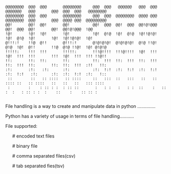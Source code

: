 ```
@@@@@@@@  @@@  @@@       @@@@@@@@     @@@  @@@   @@@@@@   @@@  @@@  @@@@@@@   @@@       @@@  @@@  @@@   @@@@@@@@  
@@@@@@@@  @@@  @@@       @@@@@@@@     @@@  @@@  @@@@@@@@  @@@@ @@@  @@@@@@@@  @@@       @@@  @@@@ @@@  @@@@@@@@@  
@@!       @@!  @@!       @@!          @@!  @@@  @@!  @@@  @@!@!@@@  @@!  @@@  @@!       @@!  @@!@!@@@  !@@        
!@!       !@!  !@!       !@!          !@!  @!@  !@!  @!@  !@!!@!@!  !@!  @!@  !@!       !@!  !@!!@!@!  !@!        
@!!!:!    !!@  @!!       @!!!:!       @!@!@!@!  @!@!@!@!  @!@ !!@!  @!@  !@!  @!!       !!@  @!@ !!@!  !@! @!@!@  
!!!!!:    !!!  !!!       !!!!!:       !!!@!!!!  !!!@!!!!  !@!  !!!  !@!  !!!  !!!       !!!  !@!  !!!  !!! !!@!!  
!!:       !!:  !!:       !!:          !!:  !!!  !!:  !!!  !!:  !!!  !!:  !!!  !!:       !!:  !!:  !!!  :!!   !!:  
:!:       :!:   :!:      :!:          :!:  !:!  :!:  !:!  :!:  !:!  :!:  !:!   :!:      :!:  :!:  !:!  :!:   !::  
 ::        ::   :: ::::   :: ::::     ::   :::  ::   :::   ::   ::   :::: ::   :: ::::   ::   ::   ::   ::: ::::  
 :        :    : :: : :  : :: ::       :   : :   :   : :  ::    :   :: :  :   : :: : :  :    ::    :    :: :: :   
 
```                                                                                                                  




File handling is a way to create and manipulate data in python ..............

Python has a variety of usage in terms of file handling...........


File supported:

`	`# encoded text files

`	`# binary file

`	`# comma separated files(csv)

`	`#  tab separated fies(tsv)